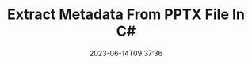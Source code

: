 ---
############################# Static ############################
layout: "auto-gen-metadata"
date: 2023-06-14T09:37:36
draft: false
otherformats: zip xltx xltm xlt xlsx xlsm xlsb xls wmf webp wav vsx vss vsdx vsd vdx vcr vcf ttf ttc torrent tiff tif psd pptm ppt ppsx ppsm pps potx potm pot png pdf otf otc odt ods msg mpt mpp mp3 mov jpg jpf jpeg jp2 heif heic gif flv epub eml emf dxf dwg dotx dotm dot docx docm doc djvu dicom dcm bmp avi asf mkv one otc djvu

############################# Head ############################
head_title: "Read & Extract Metadata of PPTX Files in C# .NET Applications"
head_description: "Cross platform C# .NET metadata menagement API to read and extract metadata information of PPTX files. Work with metadata standards XMP, EXIF, IPTC, ID3 etc."

############################# Header ############################
title: "Extract Metadata From PPTX File In C#"
description: "Read & Extract metadata information from a wide range of documents, images, audio & video formats using GroupDocs.Metadata for .NET"
bg_image: "https://cms.admin.containerize.com/templates/aspose/App_Themes/V3/images/bg/header1.png"
bg_overlay: false
button:
    enable: true
    icon: "fas fa-arrow-down"
    label: "Download Free Trial"
    link: "https://downloads.groupdocs.com/metadata/net"

############################# SubMenu ############################
submenu:
    enable: true

    left:
        img_alt: "GroupDocs.Metadata for .NET"
        image: "https://cms.admin.containerize.com/templates/groupdocs/images/product-logos/90x90-noborder/groupdocs-metadata-net.png"
        product: "GroupDocs.Metadata"
        platform: ".NET"

    middle:
        button:

            # button loop
            - link: "https://apireference.groupdocs.com/metadata/net"
              text: "{submenu.content_middle.button_text_1}"

            # button loop
            - link: "https://github.com/groupdocs-metadata"
              text: "{submenu.content_middle.button_text_2}"

            # button loop
            - link: "https://products.groupdocs.app/metadata/family"
              text: "{submenu.content_middle.button_text_3}"

            # button loop
            - link: "https://purchase.groupdocs.com/pricing/metadata/net"
              text: "{submenu.content_middle.button_text_4}"

    right:
        link_download: "https://downloads.groupdocs.com/metadata"
        link_learn: "https://docs.groupdocs.com/metadata/net"
        link_buy: "https://purchase.groupdocs.com"

############################# About ############################
about:
    enable: true
    title: "About GroupDocs.Metadata for .NET API"
    content: |
        [GroupDocs.Metadata for .NET](/ru/metadata/net/) offers an advanced set of metadata management and manipulation features, allowing developers to easily read, edit, remove, search, compare, replace and export metadata information from images and document formats without using any external software. Extract metadata details from PDF, Word, Excel, PowerPoint, Outlook, OneNote, Visio, Project, AutoCAD, Archive and Multimedia file formats, and perform supported metadata operations with true flexibility.

############################# Steps ############################
steps:
    enable: true
    title_left: "Steps for PPTX Metadata Extraction in C#"
    content_left: |
        [GroupDocs.Metadata for .NET](/ru/metadata/net/) makes it easy for .NET developers to extract to read and extract metadata information from PPTX files from within their applications by implementing a few easy steps.
        
        * Load the PPTX with an instance of Metadata class.
        * Make up a predicate to examine all metadata properties.
        * Pass the predicate to the FindProperties method.
        * Iterate through the found properties.

    title_right: "System Requirements"
    content_right: |
        GroupDocs.Metadata for .NET APIs are supported on all major platforms and operating systems. Before executing the code below, please make sure that you have the following prerequisites installed on your system.

        * Operating Systems: Microsoft Windows, Linux, MacOS
        * Development Environments: Visual Studio, Xamarin, MonoDevelop
        * Frameworks: .NET Framework, .NET Standard, .NET Core, Mono
        * Download the latest version of GroupDocs.Metadata for .NET from [NuGet](https://www.nuget.org/packages/groupdocs.metadata)
         
    code: |
        ```csharp    
        using (var metadata = new GroupDocs.Metadata.Metadata("input.pptx"))
        {
            // extract all metadata properties that fall into a particular category
            var properties = metadata.FindProperties(
              p => p.Tags.Any(t => t.Category == GroupDocs.Metadata.Tagging.Tags.Content));
            // iterate over all properties and display
            foreach (var property in properties)
            {
                Console.WriteLine("{0} = {1}", property.Name, property.Value);
            }

            // extract all properties having a specific type and value
            var year = DateTime.Today.Year;
            properties = metadata.FindProperties(
              p => p.Value.Type == GroupDocs.Metadata.Common.MetadataPropertyType.DateTime && 
              p.Value.ToStruct(DateTime.MinValue).Year == year);

            // display all datetime properties with the year value equal to the current year
            foreach (var property in properties)
            {
                Console.WriteLine("{0} = {1}", property.Name, property.Value);
            }

            // extract all properties having names matching the specified regex
            const string pattern = "^author|company|(.+date.*)$";
            var regex = new System.Text.RegularExpressions.Regex(pattern, 
              System.Text.RegularExpressions.RegexOptions.IgnoreCase);
            properties = metadata.FindProperties(p => regex.IsMatch(p.Name));

            // display properties whose names match the following pattern
            foreach (var property in properties)
            {
                Console.WriteLine("{0} = {1}", property.Name, property.Value);
            }
        }
        ```

############################# Demos ############################
demos:
    enable: true
    title: "Metadata Extraction Live Demos"
    content: |
       Retrieve metadata information of PPTX file right now by visiting [GroupDocs.Metadata Live Demos](https://products.groupdocs.app/metadata/family) website.
       The live demo has the following benefits.
        
############################# About Formats ############################
about_formats:
    enable: true

############################# More Formats ############################
more_formats:
    enable: true
    title: "Reading & Extracting Other File Formats"
    content: |
        Multi format documents and images metadata extraction API for .NET. Retrieve metadata of some of the popular file formats as stated below.

############################# Back to top ###############################
back_to_top:
    enable: true
---